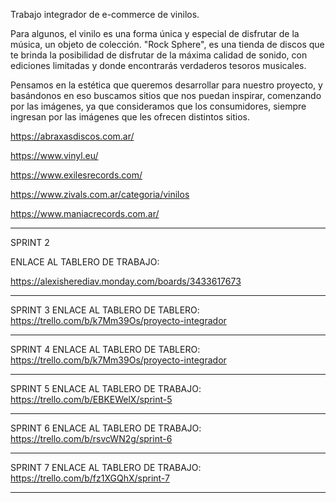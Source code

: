 Trabajo integrador de e-commerce  de  vinilos.

Para algunos, el vinilo es una forma única y especial de disfrutar de la música, un objeto de colección. "Rock Sphere", es una tienda de discos que te brinda la posibilidad de disfrutar de la máxima calidad de sonido,  con ediciones limitadas y donde encontrarás verdaderos tesoros musicales. 

Pensamos en la estética que queremos desarrollar para nuestro proyecto, y basándonos en eso buscamos sitios que nos puedan inspirar, comenzando por las imágenes, ya que consideramos que los consumidores, siempre ingresan por las imágenes que les ofrecen distintos sitios. 

https://abraxasdiscos.com.ar/ 

https://www.vinyl.eu/

https://www.exilesrecords.com/

https://www.zivals.com.ar/categoria/vinilos

https://www.maniacrecords.com.ar/

--------------------------------------------------------------------------
SPRINT 2 

ENLACE AL TABLERO DE TRABAJO:

https://alexisherediav.monday.com/boards/3433617673

-------------------------------------------------------------------------
SPRINT 3
ENLACE AL TABLERO DE TABLERO:
https://trello.com/b/k7Mm39Os/proyecto-integrador

-------------------------------------------------------------------------
SPRINT 4
ENLACE AL TABLERO DE TABLERO:
https://trello.com/b/k7Mm39Os/proyecto-integrador

-------------------------------------------------------------------------
SPRINT 5
ENLACE AL TABLERO DE TRABAJO:
https://trello.com/b/EBKEWelX/sprint-5

-------------------------------------------------------------------------
SPRINT 6
ENLACE AL TABLERO DE TRABAJO:
https://trello.com/b/rsvcWN2g/sprint-6

-------------------------------------------------------------------------

SPRINT 7
ENLACE AL TABLERO DE TRABAJO:
https://trello.com/b/fz1XGQhX/sprint-7

-------------------------------------------------------------------------
